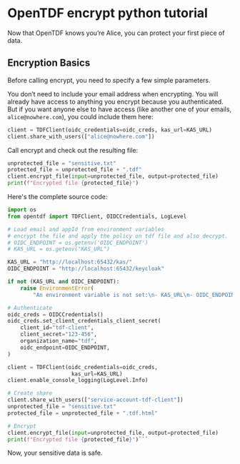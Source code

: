 # OpenTDF encrypt python tutorial

Now that OpenTDF knows you’re Alice, you can protect your first piece of data.

## Encryption Basics

Before calling encrypt, you need to specify a few simple parameters.

You don’t need to include your email address when encrypting. You will already have access to anything you encrypt because you authenticated. But if you want anyone else to have access (like another one of your emails, `alice@nowhere.com`), you could include them here:

```python
client = TDFClient(oidc_credentials=oidc_creds, kas_url=KAS_URL)
client.share_with_users(["alice@nowhere.com"])
```

Call encrypt and check out the resulting file:

```python
unprotected_file = "sensitive.txt"
protected_file = unprotected_file + ".tdf"
client.encrypt_file(input=unprotected_file, output=protected_file)
print(f"Encrypted file {protected_file}")
```

Here's the complete source code:

```python
import os
from opentdf import TDFClient, OIDCCredentials, LogLevel

# Load email and appId from environment variables
# encrypt the file and apply the policy on tdf file and also decrypt.
# OIDC_ENDPOINT = os.getenv('OIDC_ENDPOINT')
# KAS_URL = os.getenv("KAS_URL")

KAS_URL = "http://localhost:65432/kas/"
OIDC_ENDPOINT = "http://localhost:65432/keycloak"

if not (KAS_URL and OIDC_ENDPOINT):
    raise EnvironmentError(
        "An environment variable is not set:\n- KAS_URL\n- OIDC_ENDPOINT")

# Authenticate
oidc_creds = OIDCCredentials()
oidc_creds.set_client_credentials_client_secret(
    client_id="tdf-client",
    client_secret="123-456",
    organization_name="tdf",
    oidc_endpoint=OIDC_ENDPOINT,
)

client = TDFClient(oidc_credentials=oidc_creds,
                    kas_url=KAS_URL)
client.enable_console_logging(LogLevel.Info)

# Create share
client.share_with_users(["service-account-tdf-client"])
unprotected_file = "sensitive.txt"
protected_file = unprotected_file + ".tdf.html"

# Encrypt
client.encrypt_file(input=unprotected_file, output=protected_file)
print(f"Encrypted file {protected_file}")```
```

Now, your sensitive data is safe.
